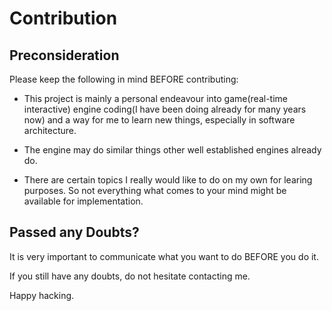 # Contribution

## Preconsideration

Please keep the following in mind BEFORE contributing:

- This project is mainly a personal endeavour into game(real-time interactive) engine coding(I have been doing already for many years now) and a way for me to learn new things, 
especially in software architecture. 

- The engine may do similar things other well established engines already do. 

- There are certain topics I really would like to do on my own for learing purposes. 
So not everything what comes to your mind might be available for implementation. 


## Passed any Doubts?

It is very important to communicate what you want to do BEFORE you do it. 

If you still have any doubts, do not hesitate contacting me.

Happy hacking.
